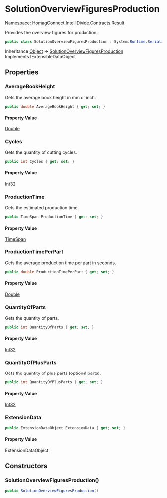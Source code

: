 # SolutionOverviewFiguresProduction

Namespace: HomagConnect.IntelliDivide.Contracts.Result

Provides the overview figures for production.

```csharp
public class SolutionOverviewFiguresProduction : System.Runtime.Serialization.IExtensibleDataObject
```

Inheritance [Object](https://docs.microsoft.com/en-us/dotnet/api/system.object) → [SolutionOverviewFiguresProduction](./homagconnect.intellidivide.contracts.result.solutionoverviewfiguresproduction.md)<br>
Implements IExtensibleDataObject

## Properties

### **AverageBookHeight**

Gets the average book height in mm or inch.

```csharp
public double AverageBookHeight { get; set; }
```

#### Property Value

[Double](https://docs.microsoft.com/en-us/dotnet/api/system.double)<br>

### **Cycles**

Gets the quantity of cutting cycles.

```csharp
public int Cycles { get; set; }
```

#### Property Value

[Int32](https://docs.microsoft.com/en-us/dotnet/api/system.int32)<br>

### **ProductionTime**

Gets the estimated production time.

```csharp
public TimeSpan ProductionTime { get; set; }
```

#### Property Value

[TimeSpan](https://docs.microsoft.com/en-us/dotnet/api/system.timespan)<br>

### **ProductionTimePerPart**

Gets the average production time per part in seconds.

```csharp
public double ProductionTimePerPart { get; set; }
```

#### Property Value

[Double](https://docs.microsoft.com/en-us/dotnet/api/system.double)<br>

### **QuantityOfParts**

Gets the quantity of parts.

```csharp
public int QuantityOfParts { get; set; }
```

#### Property Value

[Int32](https://docs.microsoft.com/en-us/dotnet/api/system.int32)<br>

### **QuantityOfPlusParts**

Gets the quantity of plus parts (optional parts).

```csharp
public int QuantityOfPlusParts { get; set; }
```

#### Property Value

[Int32](https://docs.microsoft.com/en-us/dotnet/api/system.int32)<br>

### **ExtensionData**

```csharp
public ExtensionDataObject ExtensionData { get; set; }
```

#### Property Value

ExtensionDataObject<br>

## Constructors

### **SolutionOverviewFiguresProduction()**

```csharp
public SolutionOverviewFiguresProduction()
```
